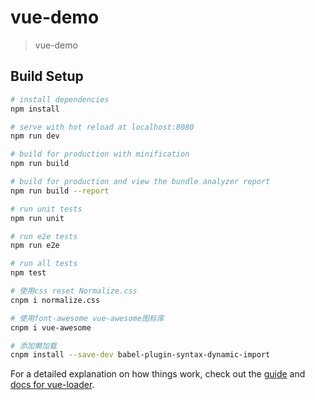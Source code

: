 # vue-demo

> vue-demo

## Build Setup

``` bash
# install dependencies
npm install

# serve with hot reload at localhost:8080
npm run dev

# build for production with minification
npm run build

# build for production and view the bundle analyzer report
npm run build --report

# run unit tests
npm run unit

# run e2e tests
npm run e2e

# run all tests
npm test

# 使用css reset Normalize.css
cnpm i normalize.css

# 使用font-awesome vue-awesome图标库
cnpm i vue-awesome

# 添加懒加载
cnpm install --save-dev babel-plugin-syntax-dynamic-import

```

For a detailed explanation on how things work, check out the [guide](http://vuejs-templates.github.io/webpack/) and [docs for vue-loader](http://vuejs.github.io/vue-loader).

